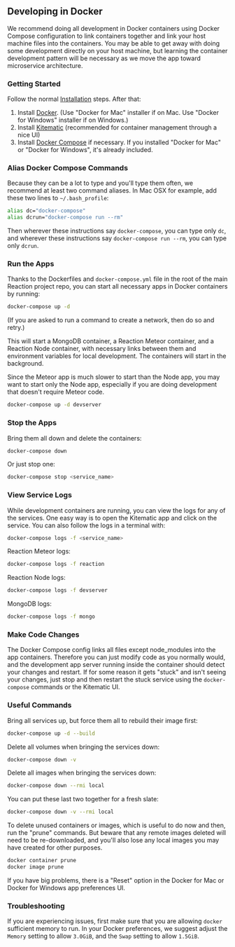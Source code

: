 ## Developing in Docker

We recommend doing all development in Docker containers using Docker Compose configuration to link containers together and link your host machine files into the containers. You may be able to get away with doing some development directly on your host machine, but learning the container development pattern will be necessary as we move the app toward microservice architecture.

### Getting Started

Follow the normal [Installation](/developer/installation.md) steps. After that:

1. Install [Docker](https://www.docker.com/products/docker). (Use "Docker for Mac" installer if on Mac. Use "Docker for Windows" installer if on Windows.)
2. Install [Kitematic](https://github.com/docker/kitematic) (recommended for container management through a nice UI)
3. Install [Docker Compose](https://docs.docker.com/compose/install/) if necessary. If you installed "Docker for Mac" or "Docker for Windows", it's already included.

### Alias Docker Compose Commands

Because they can be a lot to type and you'll type them often, we recommend at least two command aliases. In Mac OSX for example, add these two lines to `~/.bash_profile`:

```bash
alias dc="docker-compose"
alias dcrun="docker-compose run --rm"
```

Then wherever these instructions say `docker-compose`, you can type only `dc`, and wherever these instructions say `docker-compose run --rm`, you can type only `dcrun`.

### Run the Apps

Thanks to the Dockerfiles and `docker-compose.yml` file in the root of the main Reaction project repo, you can start all necessary apps in Docker containers by running:

```bash
docker-compose up -d
```

(If you are asked to run a command to create a network, then do so and retry.)

This will start a MongoDB container, a Reaction Meteor container, and a Reaction Node container, with necessary links between them and environment variables for local development. The containers will start in the background.

Since the Meteor app is much slower to start than the Node app, you may want to start only the Node app, especially if you are doing development that doesn't require Meteor code.

```bash
docker-compose up -d devserver
```

### Stop the Apps

Bring them all down and delete the containers:

```bash
docker-compose down
```

Or just stop one:

```bash
docker-compose stop <service_name>
```

### View Service Logs

While development containers are running, you can view the logs for any of the services. One easy way is to open the Kitematic app and click on the service. You can also follow the logs in a terminal with:

```bash
docker-compose logs -f <service_name>
```

Reaction Meteor logs:

```bash
docker-compose logs -f reaction
```

Reaction Node logs:

```bash
docker-compose logs -f devserver
```

MongoDB logs:

```bash
docker-compose logs -f mongo
```

### Make Code Changes

The Docker Compose config links all files except node_modules into the app containers. Therefore you can just modify code as you normally would, and the development app server running inside the container should detect your changes and restart. If for some reason it gets "stuck" and isn't seeing your changes, just stop and then restart the stuck service using the `docker-compose` commands or the Kitematic UI.

### Useful Commands

Bring all services up, but force them all to rebuild their image first:

```bash
docker-compose up -d --build
```

Delete all volumes when bringing the services down:

```bash
docker-compose down -v
```

Delete all images when bringing the services down:

```bash
docker-compose down --rmi local
```

You can put these last two together for a fresh slate:

```bash
docker-compose down -v --rmi local
```

To delete unused containers or images, which is useful to do now and then, run the "prune" commands. But beware that any remote images deleted will need to be re-downloaded, and you'll also lose any local images you may have created for other purposes.

```bash
docker container prune
docker image prune
```

If you have big problems, there is a "Reset" option in the Docker for Mac or Docker for Windows app preferences UI.

### Troubleshooting

If you are experiencing issues, first make sure that you are allowing `docker` sufficient memory to run. In your Docker preferences, we suggest adjust the `Memory` setting to allow `3.0GiB`, and the `Swap` setting to allow `1.5GiB`.
